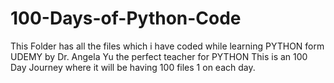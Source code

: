# 100-Days-of-Python-Code 
This Folder has all the files which i have coded while learning PYTHON form UDEMY by Dr. Angela Yu the perfect teacher for PYTHON
This is an 100 Day Journey where it will be having 100 files 1 on each day.
